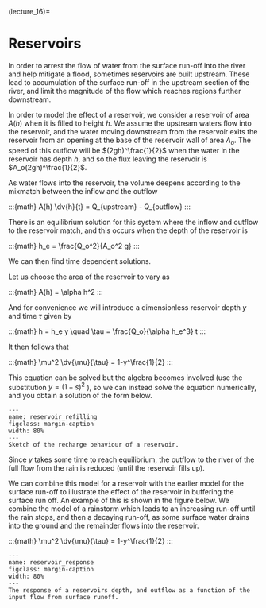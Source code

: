 (lecture_16)=
# Reservoirs

In order to arrest the flow of water from the surface run-off into the
river and help mitigate a flood, sometimes reservoirs are built
upstream. These lead to accumulation of the surface run-off in the
upstream section of the river, and limit the magnitude of the flow which
reaches regions further downstream.

In order to model the effect of a reservoir, we consider a reservoir of
area $A(h)$ when it is filled to height $h$. We assume the upstream waters
flow into the reservoir, and the water moving downstream from the
reservoir exits the reservoir from an opening at the base of the
reservoir wall of area $A_o$. The speed of this outflow will be
$(2gh)^\frac{1}{2}$ when the water in the reservoir has depth $h$, and so the flux
leaving the reservoir is $A_o(2gh)^\frac{1}{2}$.

As water flows into the reservoir, the volume deepens according to the
mixmatch between the inflow and the outflow

:::{math}
A(h) \dv{h}{t} = Q_{upstream} - Q_{outflow}
:::

There is an equilibrium solution for this system where the inflow and
outflow to the reservoir match, and this occurs when the depth of the
reservoir is

:::{math}
h_e = \frac{Q_o^2}{A_o^2 g}
:::

We can then find time dependent solutions.

Let us choose the area of the reservoir to vary as

:::{math}
A(h) = \alpha h^2
:::

And for convenience we will introduce a dimensionless reservoir depth $y$
and time $\tau$ given by

:::{math}
h = h_e y \quad \tau = \frac{Q_o}{\alpha h_e^3} t
:::

It then follows that

:::{math}
\mu^2 \dv{\mu}{\tau} = 1-y^\frac{1}{2}
:::

This equation can be solved but the algebra becomes involved (use the
substitution $y = (1-s) ^2$ ), so we can instead solve the equation numerically, and
you obtain a solution of the form below.

```{figure} ./figures/figure15.1.png
---
name: reservoir_refilling
figclass: margin-caption
width: 80%
---
Sketch of the recharge behaviour of a reservoir.
```

Since $y$ takes some time to reach equilibrium, the outflow to the river
of the full flow from the rain is reduced (until the reservoir fills
up).

We can combine this model for a reservoir with the earlier model for the
surface run-off to illustrate the effect of the reservoir in buffering
the surface run off. An example of this is shown in the figure below. We
combine the model of a rainstorm which leads to an increasing run-off
until the rain stops, and then a decaying run-off, as some
surface water drains into the ground and the remainder flows into the
reservoir.

:::{math}
\mu^2 \dv{\mu}{\tau} = 1-y^\frac{1}{2}
:::


```{figure} ./figures/figure2.png
---
name: reservoir_response
figclass: margin-caption
width: 80%
---
The response of a reservoirs depth, and outflow as a function of the input flow from surface runoff.
```
